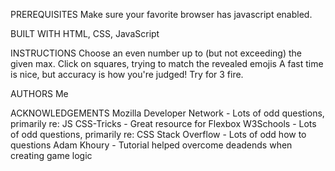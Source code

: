 PREREQUISITES
Make sure your favorite browser has javascript enabled.

BUILT WITH
HTML, CSS, JavaScript

INSTRUCTIONS
Choose an even number up to (but not exceeding) the given max.
Click on squares, trying to match the revealed emojis
A fast time is nice, but accuracy is how you're judged! Try for 3 fire.

AUTHORS
Me

ACKNOWLEDGEMENTS
Mozilla Developer Network - Lots of odd questions, primarily re: JS
CSS-Tricks - Great resource for Flexbox
W3Schools - Lots of odd questions, primarily re: CSS
Stack Overflow - Lots of odd how to questions
Adam Khoury - Tutorial helped overcome deadends when creating game logic